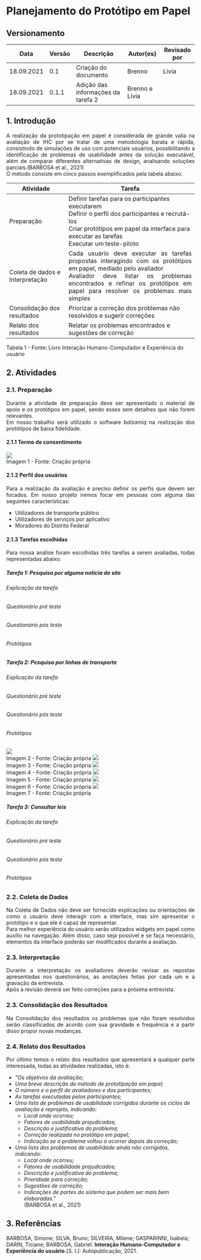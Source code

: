 # Planejamento do Protótipo em Papel

## Versionamento

Data | Versão | Descrição | Autor(es) | Revisado por
---|---|---|---|---
18.09.2021 | 0.1 | Criação do documento | Brenno | Lívia |
18.09.2021 | 0.1.1 | Adição das informações da tarefa 2 | Brenno e Lívia | 

## 1. Introdução
<div style="text-align: justify">A realização da prototipação em papel é considerada de grande valia na avaliação de IHC por se tratar de uma metodologia barata e rápida, consistindo de simulações de uso com potenciais usuários, possibilitando a identificação de problemas de usabilidade antes da solução executável, além de comparar diferentes alternativas de design, analisando soluções parciais.(BARBOSA et al., 2021)<br>
O método consiste em cinco passos exemplificados pela tabela abaixo:
</div>

Atividade | Tarefa 
---|---
Preparação | Definir tarefas para os participantes executarem<br> Definir o perfil dos participantes e recrutá-los<br> Criar protótipos em papel da interface para executar as tarefas<br> Executar um teste-piloto
Coleta de dados e Interpretação |  <div style="text-align: justify">Cada usuário deve executar as tarefas propostas interagindo com os protótipos em papel, mediado pelo avaliador<br> Avaliador deve listar os problemas encontrados e refinar os protótipos em papel para resolver os problemas mais simples</div>
Consolidação dos resultados |  Priorizar a correção dos problemas não resolvidos e sugerir correções
Relato dos resultados | Relatar os problemas encontrados e sugestões de correção

Tabela 1 - Fonte: Livro Interação Humano-Computador e Experiência do usuário

## 2. Atividades

### 2.1. Preparação
<div style="text-align: justify">Durante a atividade de preparação deve ser apresentado o material de apoio e os protótipos em papel, sendo esses sem detalhes que não forem relevantes.</div>
<div style="text-align: justify"> Em nosso trabalho será utilizado o software <i>balsamiq</i> na realização dos protótipos de baixa fidelidade.</div>

#### 2.1.1 Termo de consentimento
<img src="images/termoDeConsentimento.png"><br>
Imagem 1 - Fonte: Criação própria

#### 2.1.2 Perfil dos usuários
<div style="text-align: justify">Para a realização da avaliação é preciso definir os perfis que devem ser focados. Em nosso projeto iremos focar em pessoas com alguma das seguintes características:</div>
<ul>
    <li>Utilizadores de transporte público</li>
    <li>Utilizadores de serviços por aplicativo</li>
    <li>Moradores do Distrito Federal</li>
</ul>

#### 2.1.3 Tarefas escolhidas
<div style="text-align: justify"> Para nossa análise foram escolhidas três tarefas a serem avaliadas, todas representadas abaixo:</div>

##### Tarefa 1: Pesquisa por alguma notícia do site
###### Explicação da tarefa
###### Questionário pré teste
###### Questionário pós teste
###### Protótipos

##### Tarefa 2: Pesquisa por linhas de transporte
###### Explicação da tarefa
###### Questionário pré teste
###### Questionário pós teste

###### Protótipos
<img src="images/Página inicial - Topo.png"><br>
Imagem 2 - Fonte: Criação própria
<img src="images/Página Inicial - Meio.png"><br>
Imagem 3 - Fonte: Criação própria
<img src="images/DFnoPonto - Inicio.png"><br>
Imagem 4 - Fonte: Criação própria
<img src="images/DFnoPonto - Linhas.png"><br>
Imagem 5 - Fonte: Criação própria
<img src="images/DFnoPonto - Linhas pesquisadas.png"><br>
Imagem 6 - Fonte: Criação própria
<img src="images/DFnoPonto - Informações da linha.png"><br>
Imagem 7 - Fonte: Criação própria

##### Tarefa 3: Consultar leis
###### Explicação da tarefa
###### Questionário pré teste
###### Questionário pós teste
###### Protótipos

### 2.2. Coleta de Dados
<div style="text-align: justify"> Na Coleta de Dados não deve ser fornecido explicações ou orientações de como o usuário deve interagir com a interface, mas sim apresentar o protótipo e o que ele é capaz de representar.</div>
<div style="text-align: justify"> Para melhor experiência do usuário serão utilizados widgets em papel como auxílio na navegação. Além disso, caso seja possível e se faça necessário, elementos da interface poderão ser modificados durante a avaliação.</div>

### 2.3. Interpretação
<div style="text-align: justify">Durante a interpretação os avaliadores deverão revisar as repostas apresentadas nos questionários, as anotações feitas por cada um e a gravação da entrevista.</div>
<div style="text-align: justify"> Após a revisão deverá ser feito correções para a próxima entrevista.</div>

### 2.3. Consolidação dos Resultados
<div style="text-align: justify"> Na Consolidação dos resultados os problemas que não foram resolvidos serão classificados de acordo com sua gravidade e frequência e a partir disso propor novas mudanças.</div>

### 2.4. Relato dos Resultados
<div style="text-align: justify"> Por último temos o relato dos resultados que apresentará a qualquer parte interessada, todas as atividades realizadas, isto é:</div>
<i>
<ul>
    <li>"Os objetivos da avaliação;</li>
    <li>Uma breve descrição do método de prototipação em papel;</li>
    <li>O número e o perfil de avaliadores e dos participantes;</li>
    <li>As tarefas executadas pelos participantes;</li>
    <li>Uma lista de problemas de usabilidade corrigidos durante os ciclos de avaliação e reprojeto, indicando:
        <ul>
            <li>Local onde ocorreu;</li>
            <li>Fatores de usabilidade prejudicados;</li>
            <li>Descrição e justificativa do problema;</li>
            <li>Correção realizada no protótipo em papel;</li>
            <li>Indicação se o problema voltou a ocorrer depois da correção;</li>
        </ul>
    </li>
        <li>Uma lista dos problemas de usabilidade ainda não corrigidos, indicando:
        <ul>
            <li>Local onde ocorreu;</li>
            <li>Fatores de usabilidade prejudicados;</li>
            <li>Descrição e justificativa do problema;</li>
            <li>Prioridade para correção;</li>
            <li>Sugestões de correção;</li>
            <li>Indicações de partes do sistema que podem ser mais bem elaboradas."</li></i>(BARBOSA et al., 2021)
        </ul>
    </li>
</ul>

## 3. Referências
BARBOSA, Simone; SILVA, Bruno; SILVEIRA, Milene; GASPARINNI, Isabela; DARIN, Ticiane; BARBOSA, Gabriel. <b>Interação Humano-Computador e Experiência do usuário.</b>[S. l.]: Autopublicação, 2021.